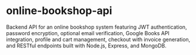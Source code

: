 # online-bookshop-api
Backend API for an online bookshop system featuring JWT authentication, password encryption, optional email verification, Google Books API integration, profile and cart management, checkout with invoice generation, and RESTful endpoints built with Node.js, Express, and MongoDB.
